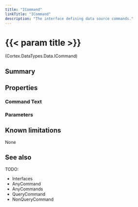 ```yaml
---
title: "ICommand"
linkTitle: "ICommand"
description: "The interface defining data source commands."
---
```


# {{< param title >}}

<p class="namespace">(Cortex.DataTypes.Data.ICommand)</p>

## Summary

## Properties

### Command Text

### Parameters

## Known limitations

None

## See also

TODO:

- Interfaces
- AnyCommand
- AnyCommands
- QueryCommand
- NonQueryCommand
